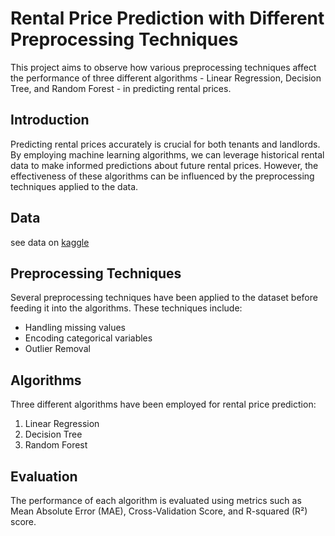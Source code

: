 # Rental Price Prediction with Different Preprocessing Techniques

This project aims to observe how various preprocessing techniques affect the performance of three different algorithms - Linear Regression, Decision Tree, and Random Forest - in predicting rental prices. 

## Introduction
Predicting rental prices accurately is crucial for both tenants and landlords. By employing machine learning algorithms, we can leverage historical rental data to make informed predictions about future rental prices. However, the effectiveness of these algorithms can be influenced by the preprocessing techniques applied to the data.

## Data
see data on [kaggle](https://www.kaggle.com/datasets/camnugent/california-housing-prices)

## Preprocessing Techniques
Several preprocessing techniques have been applied to the dataset before feeding it into the algorithms. These techniques include:
- Handling missing values
- Encoding categorical variables
- Outlier Removal

## Algorithms
Three different algorithms have been employed for rental price prediction:
1. Linear Regression
2. Decision Tree
3. Random Forest

## Evaluation
The performance of each algorithm is evaluated using metrics such as Mean Absolute Error (MAE), Cross-Validation Score, and R-squared (R²) score. 
